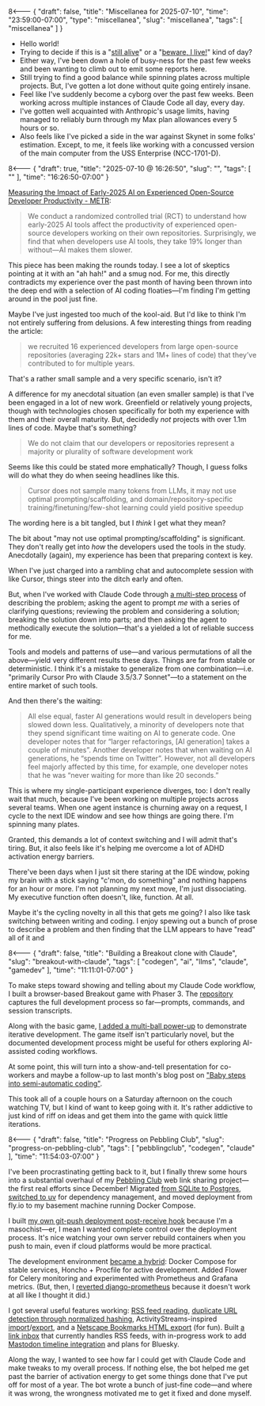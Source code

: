 8<--- { "draft": false, "title": "Miscellanea for 2025-07-10", "time": "23:59:00-07:00", "type": "miscellanea", "slug": "miscellanea", "tags": [ "miscellanea" ] }

- Hello world!
- Trying to decide if this is a "[still alive](https://www.youtube.com/watch?v=Y6ljFaKRTrI)" or a "[beware, I live!](https://www.youtube.com/watch?v=CC2iqlvifSU)" kind of day?
- Either way, I've been down a hole of busy-ness for the past few weeks and been wanting to climb out to emit some reports here.
- Still trying to find a good balance while spinning plates across multiple projects. But, I've gotten a lot done without quite going entirely insane.
- Feel like I've suddenly become a cyborg over the past few weeks. Been working across multiple instances of Claude Code all day, every day.
- I've gotten well acquainted with Anthropic's usage limits, having managed to reliably burn through my Max plan allowances every 5 hours or so.
- Also feels like I've picked a side in the war against Skynet in some folks' estimation. Except, to me, it feels like working with a concussed version of the main computer from the USS Enterprise (NCC-1701-D).

8<--- { "draft": true, "title": "2025-07-10 @ 16:26:50", "slug": "", "tags": [ "" ], "time": "16:26:50-07:00" }

[Measuring the Impact of Early-2025 AI on Experienced Open-Source Developer Productivity - METR](https://metr.org/blog/2025-07-10-early-2025-ai-experienced-os-dev-study/):

  > We conduct a randomized controlled trial \(RCT\) to understand how early-2025 AI tools affect the productivity of experienced open-source developers working on their own repositories. Surprisingly, we find that when developers use AI tools, they take 19% longer than without—AI makes them slower.

This piece has been making the rounds today. I see a lot of skeptics pointing at it with an "ah hah!" and a smug nod. For me, this directly contradicts my experience over the past month of having been thrown into the deep end with a selection of AI coding floaties—I'm finding I'm getting around in the pool just fine.

Maybe I've just ingested too much of the kool-aid. But I'd like to think I'm not entirely suffering from delusions. A few interesting things from reading the article:

> we recruited 16 experienced developers from large open-source repositories (averaging 22k+ stars and 1M+ lines of code) that they’ve contributed to for multiple years.

That's a rather small sample and a very specific scenario, isn't it?

A difference for my anecdotal situation (an even smaller sample) is that I've been engaged in a lot of new work. Greenfield or relatively young projects, though with technologies chosen specifically for both my experience with them and their overall maturity. But, decidedly *not* projects with over 1.1m lines of code. Maybe that's something?

> We do not claim that our developers or repositories represent a majority or plurality of software development work

Seems like this could be stated more emphatically? Though, I guess folks will do what they do when seeing headlines like this.

> Cursor does not sample many tokens from LLMs, it may not use optimal prompting/scaffolding, and domain/repository-specific training/finetuning/few-shot learning could yield positive speedup

The wording here is a bit tangled, but I *think* I get what they mean?

The bit about "may not use optimal prompting/scaffolding" is significant. They don't really get into *how* the developers used the tools in the study. Anecdotally (again), my experience has been that preparing context is key. 

When I've just charged into a rambling chat and autocomplete session with like Cursor, things steer into the ditch early and often.

But, when I've worked with Claude Code through [a multi-step process](https://blog.lmorchard.com/2025/06/07/semi-automatic-coding/) of describing the problem; asking the agent to prompt *me* with a series of clarifying questions; reviewing the problem and considering a solution; breaking the solution down into parts; and then asking the agent to methodically execute the solution—that's a yielded a lot of reliable success for me.

Tools and models and patterns of use—and various permutations of all the above—yield very different results these days. Things are far from stable or deterministic. I think it's a mistake to generalize from one combination—i.e. "primarily Cursor Pro with Claude 3.5/3.7 Sonnet"—to a statement on the entire market of such tools.

And then there's the waiting:

> All else equal, faster AI generations would result in developers being slowed down less. Qualitatively, a minority of developers note that they spend significant time waiting on AI to generate code. One developer notes that for “larger refactorings, [AI generation] takes a couple of minutes”. Another developer notes that when waiting on AI generations, he “spends time on Twitter”. However, not all developers feel majorly affected by this time, for example, one developer notes that he was “never waiting for more than like 20 seconds.”

This is where my single-participant experience diverges, too: I don't really wait that much, because I've been working on multiple projects across several teams. When one agent instance is churning away on a request, I cycle to the next IDE window and see how things are going there. I'm spinning many plates.

Granted, this demands a lot of context switching and I will admit that's tiring. But, it also feels like it's helping me overcome a lot of ADHD activation energy barriers.

There've been days when I just sit there staring at the IDE window, poking my brain with a stick saying "c'mon, do something" and nothing happens for an hour or more. I'm not planning my next move, I'm just dissociating. My executive function often doesn't, like, function. At all.

Maybe it's the cycling novelty in all this that gets me going? I also like task switching between writing and coding. I enjoy spewing out a bunch of prose to describe a problem and then finding that the LLM appears to have "read" all of it and 

8<--- { "draft": false, "title": "Building a Breakout clone with Claude", "slug": "breakout-with-claude", "tags": [ "codegen", "ai", "llms", "claude", "gamedev" ], "time": "11:11:01-07:00" }

To make steps toward showing and telling about my Claude Code workflow, I built a browser-based Breakout game with Phaser 3. The [repository](https://github.com/lmorchard/claude-breakout-clone) captures the full development process so far—prompts, commands, and session transcripts.

Along with the basic game, [I added a multi-ball power-up](https://github.com/lmorchard/claude-breakout-clone/tree/main/docs/dev-sessions/2025-07-05-1336-multiball) to demonstrate iterative development. The game itself isn't particularly novel, but the documented development process might be useful for others exploring AI-assisted coding workflows.

At some point, this will turn into a show-and-tell presentation for co-workers and maybe a follow-up to last month's blog post on ["Baby steps into semi-automatic coding"](https://blog.lmorchard.com/2025/06/07/semi-automatic-coding/).

This took all of a couple hours on a Saturday afternoon on the couch watching TV, but I kind of want to keep going with it. It's rather addictive to just kind of riff on ideas and get them into the game with quick little iterations.

8<--- { "draft": false, "title": "Progress on Pebbling Club", "slug": "progress-on-pebbling-club", "tags": [ "pebblingclub", "codegen", "claude" ], "time": "11:54:03-07:00" }

I've been procrastinating getting back to it, but I finally threw some hours into a substantial overhaul of my [Pebbling Club](https://github.com/lmorchard/pebbling-club) web link sharing project—the first real efforts since December! Migrated [from SQLite to Postgres](https://github.com/lmorchard/pebbling-club/pull/239), [switched to uv](https://github.com/lmorchard/pebbling-club/pull/238) for dependency management, and moved deployment from fly.io to my basement machine running Docker Compose.

I built [my own git-push deployment post-receive hook](https://github.com/lmorchard/pebbling-club/blob/main/docker/compose/post-receive) because I'm a masochist—er, I mean I wanted complete control over the deployment process. It's nice watching your own server rebuild containers when you push to main, even if cloud platforms would be more practical.

The development environment [became a hybrid](https://github.com/lmorchard/pebbling-club/pull/240): Docker Compose for stable services, Honcho + Procfile for active development. Added Flower for Celery monitoring and experimented with Prometheus and Grafana metrics. (But, then, I [reverted django-prometheus](https://github.com/lmorchard/pebbling-club/pull/255) because it doesn't work at all like I thought it did.)

I got several useful features working: [RSS feed reading](https://github.com/lmorchard/pebbling-club/commits/main/pebbling_apps/feeds), [duplicate URL detection through normalized hashing](https://github.com/lmorchard/pebbling-club/pull/249), ActivityStreams-inspired [import](https://github.com/lmorchard/pebbling-club/pull/250)/[export](https://github.com/lmorchard/pebbling-club/pull/248), and a [Netscape Bookmarks HTML export](https://github.com/lmorchard/pebbling-club/pull/247) (for fun). Built [a link inbox](https://github.com/lmorchard/pebbling-club/pull/250) that currently handles RSS feeds, with in-progress work to add [Mastodon timeline integration](https://github.com/lmorchard/pebbling-club/pull/254) and plans for Bluesky.

Along the way, I wanted to see how far I could get with Claude Code and make tweaks to my overall process. If nothing else, the bot helped me get past the barrier of activation energy to get some things done that I've put off for most of a year. The bot wrote a bunch of just-fine code—and where it was wrong, the wrongness motivated me to get it fixed and done myself.
